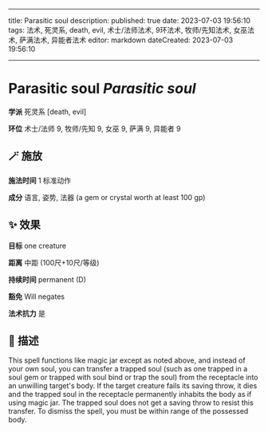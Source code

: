 
---
title: Parasitic soul
description: 
published: true
date: 2023-07-03 19:56:10
tags: 法术, 死灵系, death, evil, 术士/法师法术, 9环法术, 牧师/先知法术, 女巫法术, 萨满法术, 异能者法术
editor: markdown
dateCreated: 2023-07-03 19:56:10

---

# **Parasitic soul** *Parasitic soul*

**学派** 死灵系 \[death, evil\] 

**环位** 术士/法师 9, 牧师/先知 9, 女巫 9, 萨满 9, 异能者 9

## 🪄 施放

**施法时间** 1 标准动作

**成分** 语言, 姿势, 法器 (a gem or crystal worth at least 100 gp)

## ✨ 效果 

**目标** one creature 

**距离** 中距 (100尺+10尺/等级)  

**持续时间** permanent (D) 

**豁免** Will negates

**法术抗力** 是

## 📖 描述

This spell functions like magic jar except as noted above, and instead of your own soul, you can transfer a trapped soul (such as one trapped in a soul gem or trapped with soul bind or trap the soul) from the receptacle into an unwilling target's body. If the target creature fails its saving throw, it dies and the trapped soul in the receptacle permanently inhabits the body as if using magic jar. The trapped soul does not get a saving throw to resist this transfer. To dismiss the spell, you must be within range of the possessed body.
    